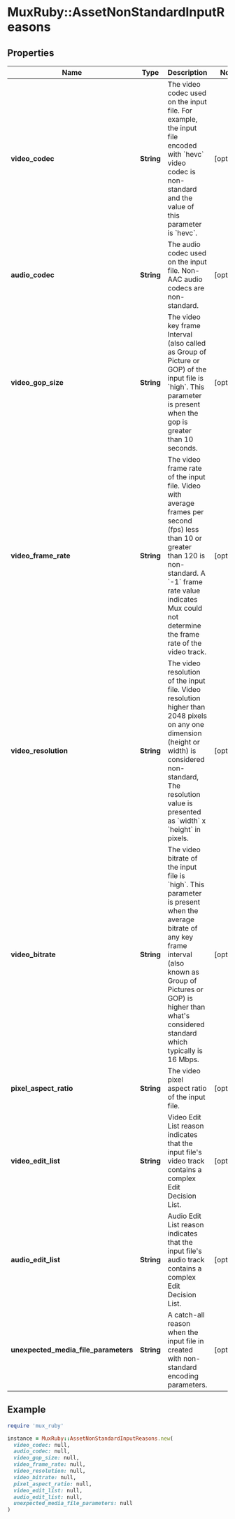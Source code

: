 # MuxRuby::AssetNonStandardInputReasons

## Properties

| Name | Type | Description | Notes |
| ---- | ---- | ----------- | ----- |
| **video_codec** | **String** | The video codec used on the input file. For example, the input file encoded with &#x60;hevc&#x60; video codec is non-standard and the value of this parameter is &#x60;hevc&#x60;. | [optional] |
| **audio_codec** | **String** | The audio codec used on the input file. Non-AAC audio codecs are non-standard. | [optional] |
| **video_gop_size** | **String** | The video key frame Interval (also called as Group of Picture or GOP) of the input file is &#x60;high&#x60;. This parameter is present when the gop is greater than 10 seconds. | [optional] |
| **video_frame_rate** | **String** | The video frame rate of the input file. Video with average frames per second (fps) less than 10 or greater than 120 is non-standard. A &#x60;-1&#x60; frame rate value indicates Mux could not determine the frame rate of the video track. | [optional] |
| **video_resolution** | **String** | The video resolution of the input file. Video resolution higher than 2048 pixels on any one dimension (height or width) is considered non-standard, The resolution value is presented as &#x60;width&#x60; x &#x60;height&#x60; in pixels. | [optional] |
| **video_bitrate** | **String** | The video bitrate of the input file is &#x60;high&#x60;. This parameter is present when the average bitrate of any key frame interval (also known as Group of Pictures or GOP) is higher than what&#39;s considered standard which typically is 16 Mbps. | [optional] |
| **pixel_aspect_ratio** | **String** | The video pixel aspect ratio of the input file. | [optional] |
| **video_edit_list** | **String** | Video Edit List reason indicates that the input file&#39;s video track contains a complex Edit Decision List. | [optional] |
| **audio_edit_list** | **String** | Audio Edit List reason indicates that the input file&#39;s audio track contains a complex Edit Decision List. | [optional] |
| **unexpected_media_file_parameters** | **String** | A catch-all reason when the input file in created with non-standard encoding parameters. | [optional] |

## Example

```ruby
require 'mux_ruby'

instance = MuxRuby::AssetNonStandardInputReasons.new(
  video_codec: null,
  audio_codec: null,
  video_gop_size: null,
  video_frame_rate: null,
  video_resolution: null,
  video_bitrate: null,
  pixel_aspect_ratio: null,
  video_edit_list: null,
  audio_edit_list: null,
  unexpected_media_file_parameters: null
)
```

